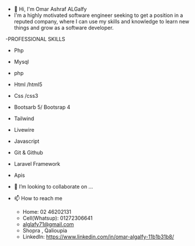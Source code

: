 - 👋 Hi, I'm Omar Ashraf ALGalfy
-  I'm a highly motivated software engineer seeking to get a position in a reputed company,
    where I can use my skills and knowledge to learn new things and grow as a software developer.

-PROFESSIONAL SKILLS            
  - Php 
  -	Mysql 
  -	php
  -	Html /html5 
  -	Css /css3 
  -	Bootsarb 5/ Bootsrap 4 
  - Tailwind
  - Livewire
  -	Javascript
  -	Git & Github
  -	Laravel Framework 
  -	Apis

- 💞️ I’m looking to collaborate on ...
- 📫 How to reach me 
  -	Home: 02 46202131
  -	Cell(Whatsup): 01272306641
  -	alglafy71@gmail.com
  -	Shopra , Qalioupia 
  -	LinkedIn: https://www.linkedin.com/in/omar-algalfy-11b1b31b8/


<!---

--->
